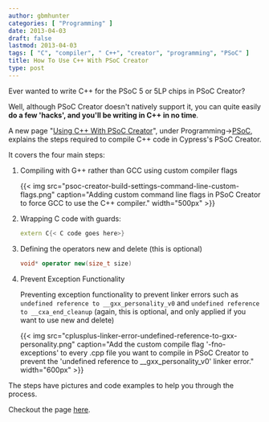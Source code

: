 ```yaml
---
author: gbmhunter
categories: [ "Programming" ]
date: 2013-04-03
draft: false
lastmod: 2013-04-03
tags: [ "C", "compiler", " C++", "creator", "programming", "PSoC" ]
title: How To Use C++ With PSoC Creator
type: post
---
```


Ever wanted to write C++ for the PSoC 5 or 5LP chips in PSoC Creator?

Well, although PSoC Creator doesn't natively support it, you can quite easily **do a few 'hacks', and you'll be writing in C++ in no time**.

A new page "[Using C++ With PSoC Creator](/programming/microcontrollers/psoc/using-cplusplus-with-psoc-creator)", under Programming->[PSoC](/programming/microcontrollers/psoc), explains the steps required to compile C++ code in Cypress's PSoC Creator.

It covers the four main steps:

1. Compiling with G++ rather than GCC using custom compiler flags

    {{< img src="psoc-creator-build-settings-command-line-custom-flags.png" caption="Adding custom command line flags in PSoC Creator to force GCC to use the C++ compiler."  width="500px" >}}

2. Wrapping C code with guards:

    ```c++
    extern C{< C code goes here>}
    ```

3. Defining the operators new and delete (this is optional)

    ```c++
    void* operator new(size_t size)
    ```

4. Prevent Exception Functionality

    Preventing exception functionality to prevent linker errors such as `undefined reference to __gxx_personality_v0` and `undefined reference to __cxa_end_cleanup` (again, this is optional, and only applied if you want to use new and delete)
    
    {{< img src="cplusplus-linker-error-undefined-reference-to-gxx-personality.png" caption="Add the custom compile flag '-fno-exceptions' to every .cpp file you want to compile in PSoC Creator to prevent the 'undefined reference to __gxx_personality_v0' linker error." width="600px" >}}

The steps have pictures and code examples to help you through the process.

Checkout the page [here](/programming/microcontrollers/psoc/using-cplusplus-with-psoc-creator).
